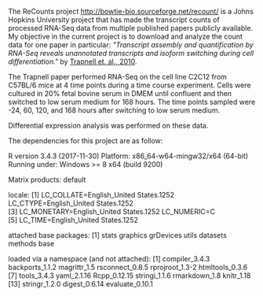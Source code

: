 The ReCounts project <http://bowtie-bio.sourceforge.net/recount/> is a Johns Hopkins University project that has made the transcript counts of processed RNA-Seq data from multiple published papers publicly available. My objective in the current project is to download and analyze the count data for one paper in particular: *"Transcript assembly and quantification by RNA-Seq reveals unannotated transcripts and isoform switching during cell differentiation."* by [Trapnell et. al., 2010](https://www.ncbi.nlm.nih.gov/pubmed?term=20436464).


The Trapnell paper performed RNA-Seq on the cell line C2C12 from C57BL/6 mice at 4 time points during a time course experiment. Cells were cultured in 20% fetal bovine serum in DMEM until confluent and then switched to low serum medium for 168 hours. The time points sampled were -24, 60, 120, and 168 hours after switching to low serum medium.


Differential expression analysis was performed on these data.


The dependencies for this project are as follow:


R version 3.4.3 (2017-11-30)
Platform: x86_64-w64-mingw32/x64 (64-bit)
Running under: Windows >= 8 x64 (build 9200)

Matrix products: default

locale:
[1] LC_COLLATE=English_United States.1252  LC_CTYPE=English_United States.1252   
[3] LC_MONETARY=English_United States.1252 LC_NUMERIC=C                          
[5] LC_TIME=English_United States.1252    

attached base packages:
[1] stats     graphics  grDevices utils     datasets  methods   base     

loaded via a namespace (and not attached):
 [1] compiler_3.4.3  backports_1.1.2 magrittr_1.5    rsconnect_0.8.5 rprojroot_1.3-2 htmltools_0.3.6
 [7] tools_3.4.3     yaml_2.1.16     Rcpp_0.12.15    stringi_1.1.6   rmarkdown_1.8   knitr_1.18     
[13] stringr_1.2.0   digest_0.6.14   evaluate_0.10.1
